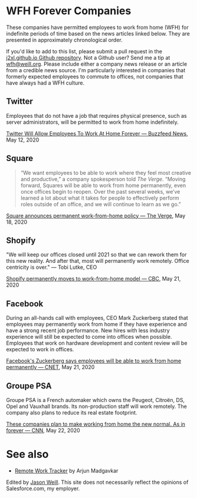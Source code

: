 # WFH Forever Companies

These companies have permitted employees to work from home (WFH) for indefinite
periods of time based on the news articles linked below. They are presented
in approximately chronological order.

If you'd like to add to this list, please submit a pull request in the
[j2xl.github.io Github repository](https://github.com/j2xl/j2xl.github.io).
Not a Github user? Send me a tip at [wfh@weill.org](mailto:wfh@weill.org).
Please include either a company news release or an article from a credible 
news source. I'm particularly interested in companies that formerly expected
employees to commute to offices, not companies that have always had a WFH
culture.

## Twitter
Employees that do not have a job that requires physical presence, such as
server administrators, will be permitted to work from home indefinitely.

[Twitter Will Allow Employees To Work At Home Forever — Buzzfeed News](https://www.buzzfeednews.com/article/alexkantrowitz/twitter-will-allow-employees-to-work-at-home-forever), May 12, 2020

## Square
> “We want employees to be able to work where they feel most creative and productive,” a company spokesperson told *The Verge*. “Moving forward, Squares will be able to work from home permanently, even once offices begin to reopen. Over the past several weeks, we’ve learned a lot about what it takes for people to effectively perform roles outside of an office, and we will continue to learn as we go.”

[Square announces permanent work-from-home policy — The Verge](https://www.theverge.com/2020/5/18/21261798/square-employees-work-from-home-remote-premanent-policy-ceo), May 18, 2020

## Shopify
"We will keep our offices closed until 2021 so that we can rework them for this new reality. And after that, most will permanently work remotely. Office centricity is over." — Tobi Lutke, CEO

[Shopify permanently moves to work-from-home model — CBC](https://www.cbc.ca/news/canada/ottawa/shopify-pandemic-staff-ottawa-1.5578614), May 21, 2020

## Facebook
During an all-hands call with employees, CEO Mark Zuckerberg stated that 
employees may permanently work from home if they have experience and have a 
strong recent job performance. New hires with less industry experience will 
still be expected to come into offices when possible. Employees that work on 
hardware development and content review will be expected to work in offices.

[Facebook's Zuckerberg says employees will be able to work from home permanently — CNET](https://www.cnet.com/news/facebooks-zuckerberg-says-employees-will-be-able-to-work-from-home-permanently/), May 21, 2020

## Groupe PSA
Groupe PSA is a French automaker which owns the Peugeot, Citroën, DS, Opel and
Vauxhall brands. Its non-production staff will work remotely. The company also
plans to reduce its real estate footprint.

[These companies plan to make working from home the new normal. As in forever — CNN](https://www.cnn.com/2020/05/22/tech/work-from-home-companies/index.html),
May 22, 2020

# See also

* [Remote Work Tracker](https://lifeshack.io/remote/) by Arjun Madgavkar

Edited by [Jason Weill](http://weill.org). This site does not necessarily
reflect the opinions of Salesforce.com, my employer.

